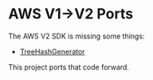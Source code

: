 # AWS V1->V2 Ports

The AWS V2 SDK is missing some things:
 - [TreeHashGenerator](https://github.com/aws/aws-sdk-java/blob/master/aws-java-sdk-glacier/src/main/java/com/amazonaws/services/glacier/TreeHashGenerator.java)

This project ports that code forward.

